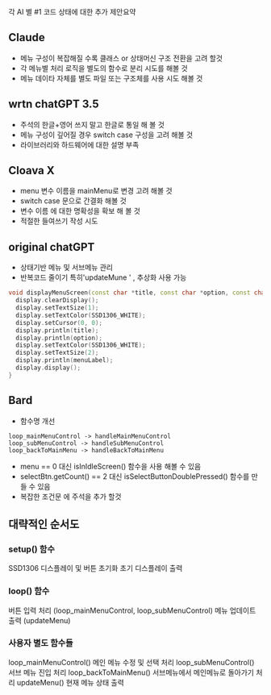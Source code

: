 각 AI 별 #1 코드 상태에 대한 추가 제안요약


## Claude
- 메뉴 구성이 복잡해질 수록 클래스 or 상태머신 구조 전환을 고려 할것
- 각 메뉴별 처리 로직을 별도의 함수로 분리 시도를 해볼 것
- 메뉴 데이타 자체를 별도 파일 또는 구조체를 사용 시도 해볼 것

## wrtn chatGPT 3.5
- 주석의 한글+영어 쓰지 말고 한글로 통일 해 볼 것
- 메뉴 구성이 깊어질 경우 switch case 구성을 고려 해볼 것
- 라이브러리와 하드웨어에 대한 설명 부족

## Cloava X
- menu 변수 이름을 mainMenu로 변경 고려 해볼 것
- switch case 문으로 간결화 해볼 것
- 변수 이름 에 대한 명확성을 확보 해 볼 것
- 적절한 들여쓰기 작성 시도

## original chatGPT
- 상태기반 메뉴 및 서브메뉴 관리
- 반복코드 줄이기 특히'updateMune ' , 추상화 사용 가능
```c++
void displayMenuScreen(const char *title, const char *option, const char *menuLabel) {
  display.clearDisplay();
  display.setTextSize(1);
  display.setTextColor(SSD1306_WHITE);
  display.setCursor(0, 0);
  display.println(title);
  display.println(option);
  display.setTextColor(SSD1306_WHITE);
  display.setTextSize(2);
  display.println(menuLabel);
  display.display();
}
```

## Bard
- 함수명 개선
```text
loop_mainMenuControl -> handleMainMenuControl
loop_subMenuControl -> handleSubMenuControl
loop_backToMainMenu -> handleBackToMainMenu
```
- menu == 0 대신 isInIdleScreen() 함수을 사용 해볼 수 있음
- selectBtn.getCount() == 2 대신 isSelectButtonDoublePressed() 함수를 만들 수 있음
- 복잡한 조건문 에 주석을 추가 할것
  
  

## 대략적인 순서도 

### setup() 함수
SSD1306 디스플레이 및 버튼 초기화
초기 디스플레이 출력


### loop() 함수
버튼 입력 처리 (loop_mainMenuControl, loop_subMenuControl)
메뉴 업데이트 출력 (updateMenu)


### 사용자 별도 함수들
loop_mainMenuControl()
메인 메뉴 수정 및 선택 처리
loop_subMenuControl()
서브 메뉴 진입 처리
loop_backToMainMenu()
서브메뉴에서 메인메뉴로 돌아가기 처리
updateMenu()
현재 메뉴 상태 출력
